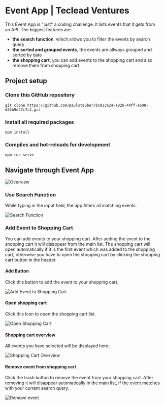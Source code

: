 # Event App | Teclead Ventures

This Event App is "just" a coding challenge. It lists events that it gets from an API. The biggest features are:
* __the search function__, which allows you to filter the events by search query
* __the sorted and grouped events__, the events are allways grouped and sorted by date
* __the shopping cart__, you can add events to the shopping cart and also remove them from shopping cart

## Project setup

### Clone this GitHub repository
```
git clone https://github.com/paulsteuber/bc913a24-a828-44ff-a608-d35b9d47c7c2.git
````
### Install all required packages
```
npm install
```
### Compiles and hot-reloads for development
```
npm run serve
```

## Navigate through Event App
![Overview](src/assets/teclead_coding1.png?raw=true)

### Use Search Function
While typing in the input field, the app filters all matching events. 

![Search Function](src/assets/teclead_coding2.png?raw=true)

### Add Event to Shopping Cart
You can add events to your shopping cart. After adding the event to the shopping cart it will disappear from the main list. The shopping cart will open automatically if it is the first event which was added to the shopping cart, otherwise you have to open the shopping cart by clicking the shopping cart button in the header.

#### Add Button
Click this button to add the event to your shopping cart.

![Add Event to Shopping Cart](src/assets/teclead_coding3.png?raw=true)

#### Open shopping cart
Click this Icon to open the shopping cart list.

![Open Shopping Cart](src/assets/teclead_coding5.png?raw=true)

#### Shopping cart overview
All events you have selected will be displayed here.

![Shopping Cart Overview](src/assets/teclead_coding6.png?raw=true)

#### Remove event from shopping cart
Click the trash button to remove the event from your shopping cart. After removing it will disappear automatically in the main list, if the event matches with your current search query.

![Remove event](src/assets/teclead_coding7.png?raw=true)
